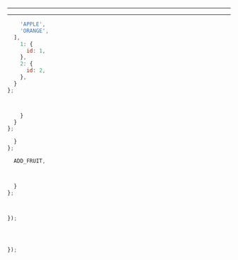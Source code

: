 
________________________________________________________________________________
________________________________________________________________________________






```js
    'APPLE',
    'ORANGE',
  ],
    1: {
      id: 1,
    },
    2: {
      id: 2,
    },
  }
};

```





```js


    }
  }
};

  }
};
```





```js
  ADD_FRUIT,



  }
};

```



```js


});

```




```js



});

```




